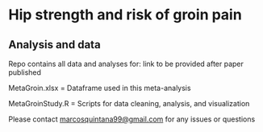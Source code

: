 # Hip strength and risk of groin pain
## Analysis and data
Repo contains all data and analyses for: link to be provided after paper published

MetaGroin.xlsx = Dataframe used in this meta-analysis

MetaGroinStudy.R = Scripts for data cleaning, analysis, and visualization

Please contact marcosquintana99@gmail.com for any issues or questions
